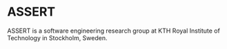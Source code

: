 # ASSERT

ASSERT is a software engineering research group at KTH Royal Institute of Technology in Stockholm, Sweden.

